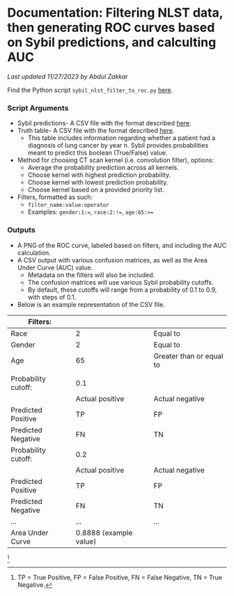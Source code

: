 # Documentation: Filtering NLST data, then generating ROC curves based on Sybil predictions, and calculting AUC

*Last updated 11/27/2023 by Abdul Zakkar*

Find the Python script `sybil_nlst_filter_to_roc.py` [here](../scripts/sybil_nlst_filter_for_roc.py).

### Script Arguments

- Sybil predictions- A CSV file with the format described [here](doc_sybil_main_py.md).
- Truth table- A CSV file with the format described [here](doc_cleanup_nlst_for_sybil.md).
	- This table includes information regarding whether a patient had a diagnosis of lung cancer by year n. Sybil provides probabilities meant to predict this boolean (True/False) value.
- Method for choosing CT scan kernel (i.e. convolution filter), options:
	- Average the probability prediction across all kernels.
	- Choose kernel with highest prediction probability.
	- Choose kernel with lowest prediction probability.
	- Choose kernel based on a provided priority list.
- Filters, formatted as such:
	- `filter_name:value:operator`
	- Examples: `gender:1:=`, `race:2:!=`, `age:65:>=`

### Outputs

- A PNG of the ROC curve, labeled based on filters, and including the AUC calculation.
- A CSV output with various confusion matrices, as well as the Area Under Curve (AUC) value.
	- Metadata on the filters will also be included.
	- The confusion matrices will use various Sybil probability cutoffs.
	- By default, these cutoffs will range from a probability of 0.1 to 0.9, with steps of 0.1.
- Below is an example representation of the CSV file.

| Filters: |   |   |
|---|---|---|
| Race | 2 | Equal to |
| Gender | 2 | Equal to |
| Age | 65 | Greater than or equal to |
|   |   |   |
| Probability cutoff: | 0.1 |   |
|   | Actual positive | Actual negative |
| Predicted Positive | TP | FP |
| Predicted Negative | FN | TN |
| Probability cutoff: | 0.2 |   |
|   | Actual positive | Actual negative |
| Predicted Positive | TP | FP |
| Predicted Negative | FN | TN |
| ... | ... | ... |
| Area Under Curve | 0.8888 (example value) |   |

[^1]



[^1]: TP = True Positive, FP = False Positive, FN = False Negative, TN = True Negative.
